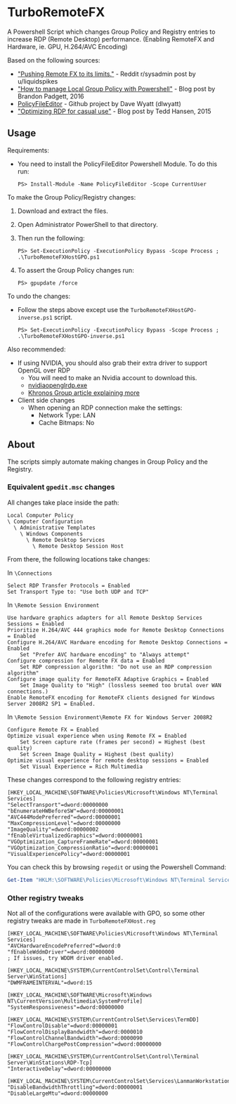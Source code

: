 # TurboRemoteFX

A Powershell Script which changes Group Policy and Registry entries to increase RDP (Remote Desktop) performance. (Enabling RemoteFX and Hardware, ie. GPU, H.264/AVC Encoding)

Based on the following sources:

- ["Pushing Remote FX to its limits."](https://www.reddit.com/r/sysadmin/comments/fv7d12/pushing_remote_fx_to_its_limits/?utm_source=share&utm_medium=web2x&context=3) - Reddit r/sysadmin post by u/liquidspikes
- ["How to manage Local Group Policy with Powershell"](https://gerane.github.io/powershell/Local-gpo-powershell/) - Blog post by Brandon Padgett, 2016
- [PolicyFileEditor](https://github.com/dlwyatt/PolicyFileEditor) - Github project by Dave Wyatt (dlwyatt)
- ["Optimizing RDP for casual use"](https://blog.tedd.no/2015/06/23/optimizing-rdp-for-casual-use/) - Blog post by Tedd Hansen, 2015

## Usage

Requirements:

- You need to install the PolicyFileEditor Powershell Module. To do this run:

  ```console
  PS> Install-Module -Name PolicyFileEditor -Scope CurrentUser
  ```

To make the Group Policy/Registry changes:

1. Download and extract the files.

2. Open Administrator PowerShell to that directory.

3. Then run the following:

   ```console
   PS> Set-ExecutionPolicy -ExecutionPolicy Bypass -Scope Process ; .\TurboRemoteFXHostGPO.ps1
   ```

4. To assert the Group Policy changes run:

   ```console
   PS> gpupdate /force
   ```

To undo the changes:

- Follow the steps above except use the `TurboRemoteFXHostGPO-inverse.ps1` script.

  ```console
  PS> Set-ExecutionPolicy -ExecutionPolicy Bypass -Scope Process ; .\TurboRemoteFXHostGPO-inverse.ps1
  ```

Also recommended:

- If using NVIDIA, you should also grab their extra driver to support OpenGL over RDP
  - You will need to make an Nvidia account to download this.
  - [nvidiaopenglrdp.exe](https://developer.nvidia.com/nvidia-opengl-rdp)
  - [Khronos Group article explaining more](https://www.khronos.org/news/permalink/nvidia-provides-opengl-accelerated-remote-desktop-for-geforce-5e88fc2035e342.98417181)
- Client side changes
  - When opening an RDP connection make the settings:
    - Network Type: LAN
    - Cache Bitmaps: No

## About

The scripts simply automate making changes in Group Policy and the Registry.

### Equivalent `gpedit.msc` changes

All changes take place inside the path:

```path
Local Computer Policy
\ Computer Configuration
  \ Administrative Templates
    \ Windows Components
      \ Remote Desktop Services
        \ Remote Desktop Session Host
```

From there, the following locations take changes:

In `\Connections`

```gpedit
Select RDP Transfer Protocols = Enabled
Set Transport Type to: "Use both UDP and TCP"
```

In `\Remote Session Environment`

```gpedit
Use hardware graphics adapters for all Remote Desktop Services Sessions = Enabled
Prioritize H.264/AVC 444 graphics mode for Remote Desktop Connections = Enabled
Configure H.264/AVC Hardware encoding for Remote Desktop Connections = Enabled
    Set "Prefer AVC hardware encoding" to "Always attempt"
Configure compression for Remote FX data = Enabled
    Set RDP compression algorithm: "Do not use an RDP compression algorithm"
Configure image quality for RemoteFX Adaptive Graphics = Enabled
    Set Image Quality to "High" (lossless seemed too brutal over WAN connections.)
Enable RemoteFX encoding for RemoteFX clients designed for Windows Server 2008R2 SP1 = Enabled.
```

In `\Remote Session Environment\Remote FX for Windows Server 2008R2`

```gpedit
Configure Remote FX = Enabled
Optimize visual experience when using Remote FX = Enabled
    Set Screen capture rate (frames per second) = Highest (best quality)
    Set Screen Image Quality = Highest (best quality)
Optimize visual experience for remote desktop sessions = Enabled
    Set Visual Experience = Rich Multimedia
```

These changes correspond to the following registry entries:

```reg
[HKEY_LOCAL_MACHINE\SOFTWARE\Policies\Microsoft\Windows NT\Terminal Services]
"SelectTransport"=dword:00000000
"bEnumerateHWBeforeSW"=dword:00000001
"AVC444ModePreferred"=dword:00000001
"MaxCompressionLevel"=dword:00000000
"ImageQuality"=dword:00000002
"fEnableVirtualizedGraphics"=dword:00000001
"VGOptimization_CaptureFrameRate"=dword:00000001
"VGOptimization_CompressionRatio"=dword:00000001
"VisualExperiencePolicy"=dword:00000001
```

You can check this by browsing `regedit` or using the Powershell Command:

```ps1
Get-Item "HKLM:\SOFTWARE\Policies\Microsoft\Windows NT\Terminal Services"
```

### Other registry tweaks

Not all of the configurations were available with GPO, so some other registry tweaks are made in `TurboRemoteFXHost.reg`

```reg
[HKEY_LOCAL_MACHINE\SOFTWARE\Policies\Microsoft\Windows NT\Terminal Services]
"AVCHardwareEncodePreferred"=dword:0
"fEnableWddmDriver"=dword:00000000
; If issues, try WDDM driver enabled.

[HKEY_LOCAL_MACHINE\SYSTEM\CurrentControlSet\Control\Terminal Server\WinStations]
"DWMFRAMEINTERVAL"=dword:15

[HKEY_LOCAL_MACHINE\SOFTWARE\Microsoft\Windows NT\CurrentVersion\Multimedia\SystemProfile]
"SystemResponsiveness"=dword:00000000

[HKEY_LOCAL_MACHINE\SYSTEM\CurrentControlSet\Services\TermDD]
"FlowControlDisable"=dword:00000001
"FlowControlDisplayBandwidth"=dword:0000010
"FlowControlChannelBandwidth"=dword:0000090
"FlowControlChargePostCompression"=dword:00000000

[HKEY_LOCAL_MACHINE\SYSTEM\CurrentControlSet\Control\Terminal Server\WinStations\RDP-Tcp]
"InteractiveDelay"=dword:00000000

[HKEY_LOCAL_MACHINE\SYSTEM\CurrentControlSet\Services\LanmanWorkstation\Parameters]
"DisableBandwidthThrottling"=dword:00000001
"DisableLargeMtu"=dword:00000000
```
